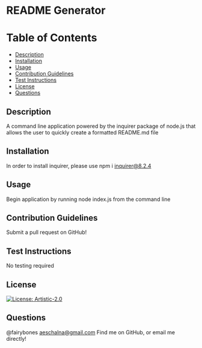 # README Generator

# Table of Contents
- [Description](#description)
- [Installation](#installation)
- [Usage](#usage)
- [Contribution Guidelines](#contribution-guidelines)
- [Test Instructions](#test-instructions)
- [License](#license)
- [Questions](#questions)


## Description
A command line application powered by the inquirer package of node.js that allows the user to quickly create a formatted README.md file

## Installation
In order to install inquirer, please use npm i inquirer@8.2.4

## Usage
Begin application by running node index.js from the command line

## Contribution Guidelines
Submit a pull request on GitHub!

## Test Instructions
No testing required

## License
[![License: Artistic-2.0](https://img.shields.io/badge/License-Artistic%202.0-0298c3.svg)](https://opensource.org/licenses/Artistic-2.0)

## Questions
@fairybones
aeschalna@gmail.com
Find me on GitHub, or email me directly!
